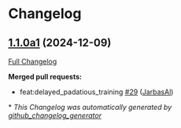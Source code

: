 # Changelog

## [1.1.0a1](https://github.com/OpenVoiceOS/ovos-padatious-pipeline-plugin/tree/1.1.0a1) (2024-12-09)

[Full Changelog](https://github.com/OpenVoiceOS/ovos-padatious-pipeline-plugin/compare/1.0.5...1.1.0a1)

**Merged pull requests:**

- feat:delayed\_padatious\_training [\#29](https://github.com/OpenVoiceOS/ovos-padatious-pipeline-plugin/pull/29) ([JarbasAl](https://github.com/JarbasAl))



\* *This Changelog was automatically generated by [github_changelog_generator](https://github.com/github-changelog-generator/github-changelog-generator)*
